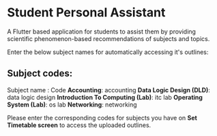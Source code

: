 # Student Personal Assistant

A Flutter based application for students to assist them by providing scientific phenomenon-based recommendations of subjects and topics.

Enter the below subject names for automatically accessing it's outlines:
## Subject codes:
Subject name : Code
**Accounting**: accounting
**Data Logic Design (DLD)**: data logic design
**Introduction To Computing (Lab)**: itc lab
**Operating System (Lab)**: os lab
**Networking**: networking

Please enter the corresponding codes for subjects you have on **Set Timetable screen** to access the uploaded outlines.

<!-- A few resources to get you started if this is your first Flutter project:

- [Lab: Write your first Flutter app](https://docs.flutter.dev/get-started/codelab)
- [Cookbook: Useful Flutter samples](https://docs.flutter.dev/cookbook)

For help getting started with Flutter development, view the
[online documentation](https://docs.flutter.dev/), which offers tutorials,
samples, guidance on mobile development, and a full API reference. -->
